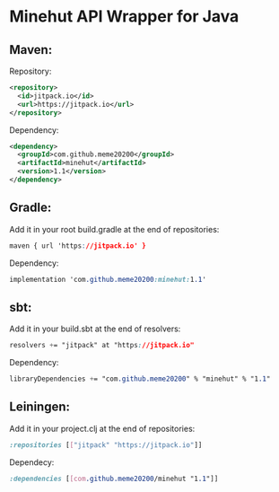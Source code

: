 # Minehut API Wrapper for Java
## Maven:
Repository:
```xml
<repository>
  <id>jitpack.io</id>
  <url>https://jitpack.io</url>
</repository>
```
Dependency:
```xml
<dependency>
  <groupId>com.github.meme20200</groupId>
  <artifactId>minehut</artifactId>
  <version>1.1</version>
</dependency>
```
## Gradle:
Add it in your root build.gradle at the end of repositories:
```css
maven { url 'https://jitpack.io' }
```
Dependency:
```css
implementation 'com.github.meme20200:minehut:1.1'
```

## sbt:
Add it in your build.sbt at the end of resolvers:
```css
resolvers += "jitpack" at "https://jitpack.io"
```
Dependency:
```css
libraryDependencies += "com.github.meme20200" % "minehut" % "1.1"
```

## Leiningen:
Add it in your project.clj at the end of repositories:
```css
:repositories [["jitpack" "https://jitpack.io"]]
```
Dependecy:
```css
:dependencies [[com.github.meme20200/minehut "1.1"]]
```
